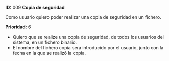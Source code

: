 **ID:** 009 **Copia de seguridad**

Como usuario quiero poder realizar una copia de seguridad en un fichero.

**Prioridad:** 6

* Quiero que se realize una copia de seguridad, de todos los usuarios del sistema, en un fichero binario.
* El nombre del fichero copia será introducido por el usuario, junto con la fecha en la que se realizó la copia.
